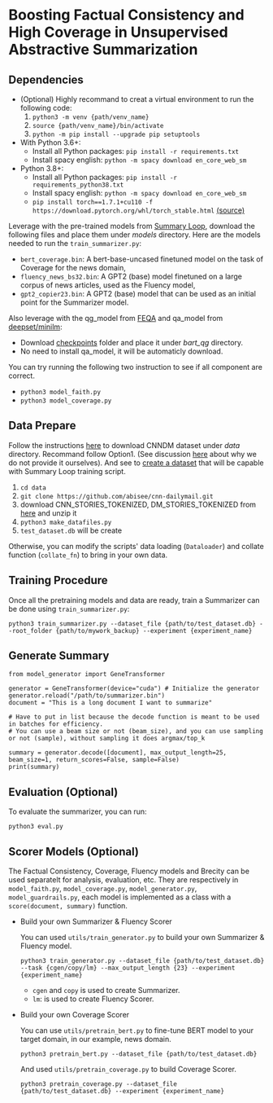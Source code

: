# Boosting Factual Consistency and High Coverage in Unsupervised Abstractive Summarization

## Dependencies
- (Optional) Highly recommand to creat a virtual environment to run the following code:
    1. `python3 -m venv {path/venv_name}`
    2. `source {path/venv_name}/bin/activate`
    3. `python -m pip install --upgrade pip setuptools`
- With Python 3.6+:
    - Install all Python packages: `pip install -r requirements.txt`
    - Install spacy english: `python -m spacy download en_core_web_sm`
- Python 3.8+:
    - Install all Python packages: `pip install -r requirements_python38.txt`
    - Install spacy english: `python -m spacy download en_core_web_sm`
    - `pip install torch==1.7.1+cu110 -f https://download.pytorch.org/whl/torch_stable.html` [(source)](https://github.com/pytorch/pytorch/issues/49161)
    
Leverage with the pre-trained models from [Summary Loop](https://github.com/CannyLab/summary_loop/releases/tag/v0.1), download the following files and place them under _models_ directory. Here are the models needed to run the `train_summarizer.py`:
- `bert_coverage.bin`: A bert-base-uncased finetuned model on the task of Coverage for the news domain,
- `fluency_news_bs32.bin`: A GPT2 (base) model finetuned on a large corpus of news articles, used as the Fluency model,
- `gpt2_copier23.bin`: A GPT2 (base) model that can be used as an initial point for the Summarizer model.

Also leverage with the qg_model from [FEQA](https://github.com/esdurmus/feqa) and qa_model from [deepset/minilm](https://huggingface.co/deepset/minilm-uncased-squad2):
- Download [checkpoints](https://drive.google.com/drive/folders/1GrnfJxaK35O2IEevv4VbiwYSwxBQVI2X) folder and place it under _bart_qg_ directory.
- No need to install qa_model, it will be automaticly download.

You can try running the following two instruction to see if all component are correct.
- `python3 model_faith.py`
- `python3 model_coverage.py`

## Data Prepare
Follow the instructions [here](https://github.com/JafferWilson/Process-Data-of-CNN-DailyMail) to download CNNDM dataset under _data_ directory. Recommand follow Option1. (See discussion [here](https://github.com/abisee/cnn-dailymail/issues/9) about why we do not provide it ourselves). And see to [create a dataset](https://github.com/CannyLab/summary_loop/blob/master/Dataset%20SQLite3%20Example.ipynb) that will be capable with Summary Loop training script. 
1. `cd data`
2. `git clone https://github.com/abisee/cnn-dailymail.git`
3. download CNN_STORIES_TOKENIZED, DM_STORIES_TOKENIZED from [here](https://github.com/JafferWilson/Process-Data-of-CNN-DailyMail) and unzip it
4. `python3 make_datafiles.py`
5. `test_dataset.db` will be create

Otherwise, you can modify the scripts' data loading (`Dataloader`) and collate function (`collate_fn`) to bring in your own data.

## Training Procedure
Once all the pretraining models and data are ready, train a Summarizer can be done using `train_summarizer.py`:
```
python3 train_summarizer.py --dataset_file {path/to/test_dataset.db} --root_folder {path/to/mywork_backup} --experiment {experiment_name}
```

## Generate Summary
```
from model_generator import GeneTransformer

generator = GeneTransformer(device="cuda") # Initialize the generator
generator.reload("/path/to/summarizer.bin")
document = "This is a long document I want to summarize"

# Have to put in list because the decode function is meant to be used in batches for efficiency.
# You can use a beam size or not (beam_size), and you can use sampling or not (sample), without sampling it does argmax/top_k

summary = generator.decode([document], max_output_length=25, beam_size=1, return_scores=False, sample=False)
print(summary)
```

## Evaluation (Optional)
To evaluate the summarizer, you can run:
```
python3 eval.py
```

## Scorer Models (Optional)
The Factual Consistency, Coverage, Fluency models and Brecity can be used separatelt for analysis, evaluation, etc. They are respectively in `model_faith.py`, `model_coverage.py`, `model_generator.py`, `model_guardrails.py`, each model is implemented as a class with a `score(document, summary)` function. 

- Build your own Summarizer & Fluency Scorer

    You can used `utils/train_generator.py` to build your own Summarizer & Fluency model. 
    ```
    python3 train_generator.py --dataset_file {path/to/test_dataset.db} --task {cgen/copy/lm} --max_output_length {23} --experiment {experiment_name}
    ```
    - `cgen` and `copy` is used to create Summarizer.
    - `lm`: is used to create Fluency Scorer.

- Build your own Coverage Scorer

    You can use `utils/pretrain_bert.py` to fine-tune BERT model to your target domain, in our example, news domain.
    ```
    python3 pretrain_bert.py --dataset_file {path/to/test_dataset.db}
    ```
    And used `utils/pretrain_coverage.py` to build Coverage Scorer.
    ```
    python3 pretrain_coverage.py --dataset_file {path/to/test_dataset.db} --experiment {experiment_name}
    ```